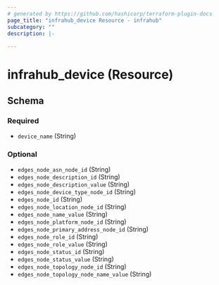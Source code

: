```yaml
---
# generated by https://github.com/hashicorp/terraform-plugin-docs
page_title: "infrahub_device Resource - infrahub"
subcategory: ""
description: |-
  
---
```


# infrahub_device (Resource)





<!-- schema generated by tfplugindocs -->
## Schema

### Required

- `device_name` (String)

### Optional

- `edges_node_asn_node_id` (String)
- `edges_node_description_id` (String)
- `edges_node_description_value` (String)
- `edges_node_device_type_node_id` (String)
- `edges_node_id` (String)
- `edges_node_location_node_id` (String)
- `edges_node_name_value` (String)
- `edges_node_platform_node_id` (String)
- `edges_node_primary_address_node_id` (String)
- `edges_node_role_id` (String)
- `edges_node_role_value` (String)
- `edges_node_status_id` (String)
- `edges_node_status_value` (String)
- `edges_node_topology_node_id` (String)
- `edges_node_topology_node_name_value` (String)
